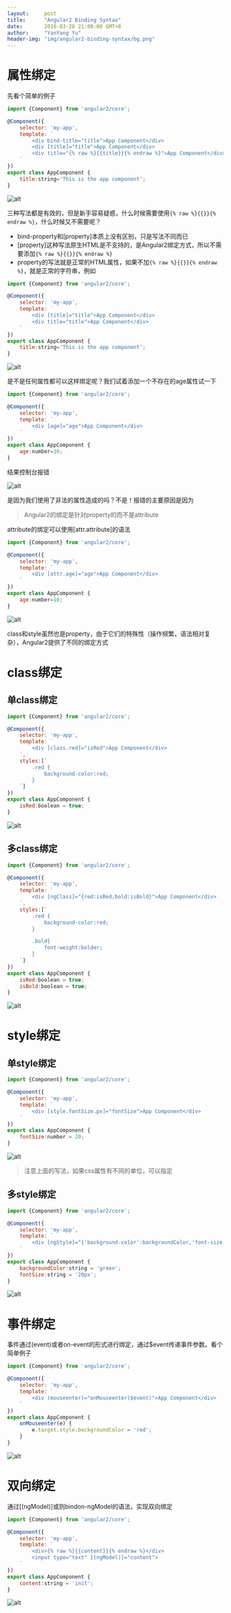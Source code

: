 ```yaml
---
layout:     post
title:      "Angular2 Binding Syntax"
date:       2016-03-28 21:00:00 GMT+8
author:     "YanYang Yu"
header-img: "img/angular2-binding-syntax/bg.png"
---
```

# 属性绑定

先看个简单的例子

```javascript
import {Component} from 'angular2/core';

@Component({
    selector: 'my-app',
    template: `
        <div bind-title="title">App Component</div>
        <div [title]="title">App Component</div>
        <div title="{% raw %}{{title}}{% endraw %}">App Component</div>
    `
})
export class AppComponent {
    title:string='This is the app component';
}
```

![alt](/img/angular2-binding-syntax/1.png)

三种写法都是有效的，但是新手容易疑惑，什么时候需要使用`{% raw %}{{}}{% endraw %}`，什么时候又不需要呢？

- bind-property和[property]本质上没有区别，只是写法不同而已
- [property]这种写法原生HTML是不支持的，是Angular2绑定方式，所以不需要添加`{% raw %}{{}}{% endraw %}`
- property的写法就是正常的HTML属性，如果不加`{% raw %}{{}}{% endraw %}`，就是正常的字符串，例如

```javascript
import {Component} from 'angular2/core';

@Component({
    selector: 'my-app',
    template: `        
        <div [title]="title">App Component</div>
        <div title="title">App Component</div>
    `
})
export class AppComponent {
    title:string='This is the app component';
}
```

![alt](/img/angular2-binding-syntax/2.png)

是不是任何属性都可以这样绑定呢？我们试着添加一个不存在的age属性试一下

```javascript
import {Component} from 'angular2/core';

@Component({
    selector: 'my-app',
    template: `
        <div [age]="age">App Component</div>
    `
})
export class AppComponent {
    age:number=10;
}
```

结果控制台报错

![alt](/img/angular2-binding-syntax/3.png)

是因为我们使用了非法的属性造成的吗？不是！报错的主要原因是因为

> Angular2的绑定是针对property的而不是attribute

attribute的绑定可以使用[attr.attribute]的语法

```javascript
import {Component} from 'angular2/core';

@Component({
    selector: 'my-app',
    template: `
        <div [attr.age]="age">App Component</div>
    `
})
export class AppComponent {
    age:number=10;
}
```

![alt](/img/angular2-binding-syntax/4.png)

class和style虽然也是property，由于它们的特殊性（操作频繁，语法相对复杂），Angular2提供了不同的绑定方式

# class绑定

## 单class绑定

```javascript
import {Component} from 'angular2/core';

@Component({
    selector: 'my-app',
    template: `
        <div [class.red]="isRed">App Component</div>
    `,
    styles:[`
        .red {
            background-color:red;
        }
    `]
})
export class AppComponent {
    isRed:boolean = true;
}
```

![alt](/img/angular2-binding-syntax/5.png)

## 多class绑定

```javascript
import {Component} from 'angular2/core';

@Component({
    selector: 'my-app',
    template: `
        <div [ngClass]="{red:isRed,bold:isBold}">App Component</div>
    `,
    styles:[`
        .red {
            background-color:red;
        }

        .bold{
            font-weight:bolder;
        }
    `]
})
export class AppComponent {
    isRed:boolean = true;
    isBold:boolean = true;
}
```

![alt](/img/angular2-binding-syntax/6.png)

# style绑定

## 单style绑定

```javascript
import {Component} from 'angular2/core';

@Component({
    selector: 'my-app',
    template: `
        <div [style.fontSize.px]="fontSize">App Component</div>
    `
})
export class AppComponent {
    fontSize:number = 20;
}
```

![alt](/img/angular2-binding-syntax/7.png)

> 注意上面的写法，如果css属性有不同的单位，可以指定

## 多style绑定

```javascript
import {Component} from 'angular2/core';

@Component({
    selector: 'my-app',
    template: `
        <div [ngStyle]="{'background-color':backgroundColor,'font-size':fontSize}">App Component</div>
    `
})
export class AppComponent {
    backgroundColor:string = 'green';
    fontSize:string = '20px';
}
```

![alt](/img/angular2-binding-syntax/8.png)

# 事件绑定
事件通过(event)或者on-event的形式进行绑定，通过$event传递事件参数。看个简单例子

```javascript
import {Component} from 'angular2/core';

@Component({
    selector: 'my-app',
    template: `
        <div (mouseenter)="onMouseenter($event)">App Component</div>
    `
})
export class AppComponent {
    onMouseenter(e) {
        e.target.style.backgroundColor = 'red';
    }
}
```

![alt](/img/angular2-binding-syntax/9.gif)

# 双向绑定
通过[(ngModel)]或则bindon-ngModel的语法，实现双向绑定

```javascript
import {Component} from 'angular2/core';

@Component({
    selector: 'my-app',
    template: `
        <div>{% raw %}{{content}}{% endraw %}</div>
        <input type="text" [(ngModel)]="content">
    `
})
export class AppComponent {
    content:string = 'init';
}
```

![alt](/img/angular2-binding-syntax/10.gif)
